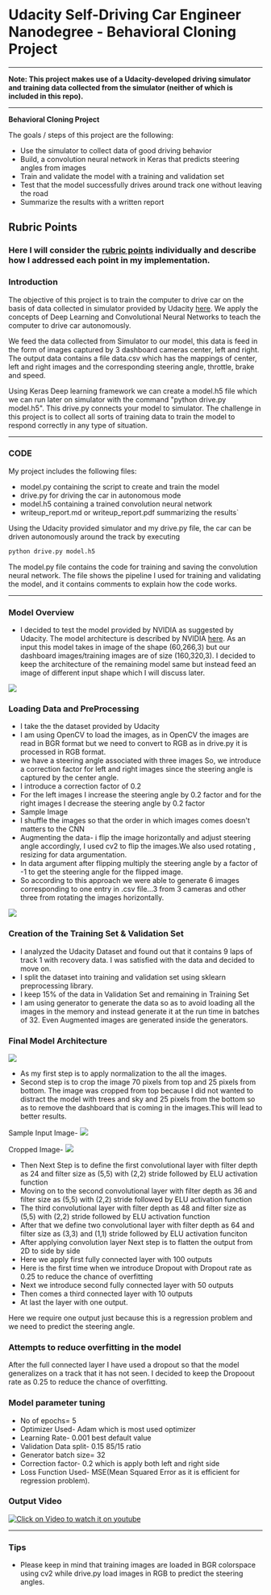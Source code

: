 # **Udacity Self-Driving Car Engineer Nanodegree - Behavioral Cloning Project**

---

**Note: This project makes use of a Udacity-developed driving simulator and training data collected from the simulator (neither of which is included in this repo).**

---

**Behavioral Cloning Project**

The goals / steps of this project are the following:
* Use the simulator to collect data of good driving behavior
* Build, a convolution neural network in Keras that predicts steering angles from images
* Train and validate the model with a training and validation set
* Test that the model successfully drives around track one without leaving the road
* Summarize the results with a written report


[//]: # (Image References)

[image1]: ./examples/placeholder.png "Model Visualization"
[image2]: ./examples/placeholder.png "Grayscaling"
[image3]: ./examples/placeholder_small.png "Recovery Image"
[image4]: ./examples/placeholder_small.png "Recovery Image"
[image5]: ./examples/placeholder_small.png "Recovery Image"
[image6]: ./examples/placeholder_small.png "Normal Image"
[image7]: ./examples/placeholder_small.png "Flipped Image"

## Rubric Points
### Here I will consider the [rubric points](https://review.udacity.com/#!/rubrics/432/view) individually and describe how I addressed each point in my implementation.  


### Introduction
The objective of this project is to train the computer to drive car on the basis of data collected in simulator provided by Udacity [here](.amazonaws.com/video.udacity-data.com/topher/2016/December/584f6edd_data/data.zip). We apply the concepts of Deep Learning and Convolutional Neural Networks to teach the computer to drive car autonomously.

We feed the data collected from Simulator to our model, this data is feed in the form of images captured by 3 dashboard cameras center, left and right. The output data contains a file data.csv which has the mappings of center, left and right images and the corresponding steering angle, throttle, brake and speed.

Using Keras Deep learning framework we can create a model.h5 file which we can run later on simulator with the command "python drive.py model.h5". This drive.py connects your model to simulator. The challenge in this project is to collect all sorts of training data to train the model to respond correctly in any type of situation.

---

### CODE

My project includes the following files:
* model.py containing the script to create and train the model
* drive.py for driving the car in autonomous mode
* model.h5 containing a trained convolution neural network 
* writeup_report.md or writeup_report.pdf summarizing the results`


Using the Udacity provided simulator and my drive.py file, the car can be driven autonomously around the track by executing 
```sh
python drive.py model.h5
```

The model.py file contains the code for training and saving the convolution neural network. The file shows the pipeline I used for training and validating the model, and it contains comments to explain how the code works.

---

###  Model Overview


* I decided to test the model provided by NVIDIA as suggested by Udacity. The model architecture is described by NVIDIA [here](https://images.nvidia.com/content/tegra/automotive/images/2016/solutions/pdf/end-to-end-dl-using-px.pdf). As an input this model takes in image of the shape (60,266,3) but our dashboard images/training images are of size (160,320,3). I decided to keep the architecture of the remaining model same but instead feed an image of different input shape which I will discuss later.

<img src="./images/NVIDIA.JPG">


### Loading Data and PreProcessing

* I take the the dataset provided by Udacity
* I am using OpenCV to load the images, as in OpenCV the images are read in BGR format but we need to convert to RGB as in drive.py it is processed in RGB format.
* we have a steering angle associated with three images So, we introduce a correction factor for left and right images since the steering angle is captured by the center angle.
* I introduce a correction factor of 0.2
* For the left images I increase the steering angle by 0.2 factor and for the right images I decrease the steering angle by 0.2 factor
* Sample Image
* I shuffle the images so that the order in which images comes doesn't matters to the CNN
* Augmenting the data- i flip the image horizontally and adjust steering angle accordingly, I used cv2 to flip the images.We also used rotating , resizing for data argumentation.
* In data argument after flipping multiply the steering angle by a factor of -1 to get the steering angle for the flipped image.
* So according to this approach we were able to generate 6 images corresponding to one entry in .csv file...3 from 3 cameras and other three from rotating the images horizontally.
<img src="./images/center_2016_12_01_13_31_15_513.jpg">

### Creation of the Training Set & Validation Set

* I analyzed the Udacity Dataset and found out that it contains 9 laps of track 1 with recovery data. I was satisfied with the data and decided to move on.
* I split the dataset into training and validation set using sklearn preprocessing library.
* I keep 15% of the data in Validation Set and remaining in Training Set
* I am using generator to generate the data so as to avoid loading all the images in the memory and instead generate it at the run time in batches of 32. Even Augmented images are generated inside the generators.

### Final Model Architecture

<img src="./images/mymodel.JPG">

* As my first step is to apply normalization to the all the images.
* Second step is to crop the image 70 pixels from top and 25 pixels from bottom. The image was cropped from top because I did not wanted to distract the model with trees and sky and 25 pixels from the bottom so as to remove the dashboard that is coming in the images.This will lead to better results.

Sample Input Image-
<img src="./images/center_2016_12_01_13_32_53_357.jpg">   

Cropped Image-
<img src="./images/center_2016_12_01_13_32_53_357_cropped.jpg">


* Then Next Step is to define the first convolutional layer with filter depth as 24 and filter size as (5,5) with (2,2) stride followed by ELU activation function
* Moving on to the second convolutional layer with filter depth as 36 and filter size as (5,5) with (2,2) stride followed by ELU activation function 
* The third convolutional layer with filter depth as 48 and filter size as (5,5) with (2,2) stride followed by ELU activation function
* After that we define two convolutional layer with filter depth as 64 and filter size as (3,3) and (1,1) stride followed by ELU activation funciton
* After applying convolution layer Next step is to flatten the output from 2D to side by side
* Here we apply first fully connected layer with 100 outputs
* Here is the first time when we introduce Dropout with Dropout rate as 0.25 to reduce the chance of overfitting
* Next we introduce second fully connected layer with 50 outputs
* Then comes a third connected layer with 10 outputs
* At last the layer with one output.

Here we require one output just because this is a regression problem and we need to predict the steering angle.


### Attempts to reduce overfitting in the model
After the full connected layer I have used a dropout so that the model generalizes on a track that it has not seen. I decided to keep the Dropoout rate as 0.25 to reduce the chance of overfitting.


### Model parameter tuning

* No of epochs= 5
* Optimizer Used- Adam which is most used optimizer 
* Learning Rate- 0.001 best default value
* Validation Data split- 0.15   85/15 ratio
* Generator batch size= 32
* Correction factor- 0.2  which is apply both left and right side
* Loss Function Used- MSE(Mean Squared Error as it is efficient for regression problem).


### Output Video
[![Click on Video to watch it on youtube](./images/2018_02_27_06_26_07_651.jpg)](https://www.youtube.com/watch?v=W_cMN_75Ig4)

---

### Tips
- Please keep in mind that training images are loaded in BGR colorspace using cv2 while drive.py load images in RGB to predict the steering angles.
